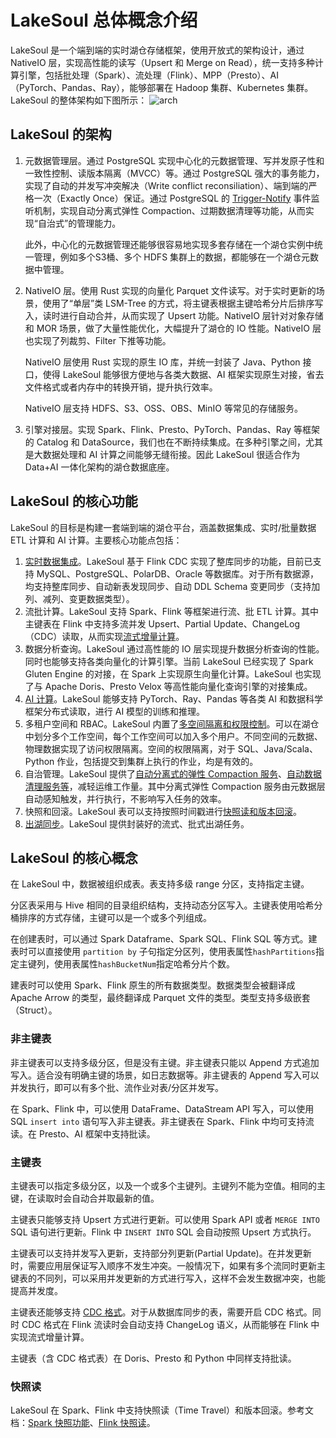 # LakeSoul 总体概念介绍

LakeSoul 是一个端到端的实时湖仓存储框架，使用开放式的架构设计，通过 NativeIO 层，实现高性能的读写（Upsert 和 Merge on Read），统一支持多种计算引擎，包括批处理（Spark）、流处理（Flink）、MPP（Presto）、AI（PyTorch、Pandas、Ray），能够部署在 Hadoop 集群、Kubernetes 集群。LakeSoul 的整体架构如下图所示：
![arch](@site/static/img/lakeSoulModel.png)

## LakeSoul 的架构
1. 元数据管理层。通过 PostgreSQL 实现中心化的元数据管理、写并发原子性和一致性控制、读版本隔离（MVCC）等。通过 PostgreSQL 强大的事务能力，实现了自动的并发写冲突解决（Write conflict reconsiliation）、端到端的严格一次（Exactly Once）保证。通过 PostgreSQL 的 [Trigger-Notify](https://www.postgresql.org/docs/current/sql-notify.html) 事件监听机制，实现自动分离式弹性 Compaction、过期数据清理等功能，从而实现“自治式”的管理能力。
    
    此外，中心化的元数据管理还能够很容易地实现多套存储在一个湖仓实例中统一管理，例如多个S3桶、多个 HDFS 集群上的数据，都能够在一个湖仓元数据中管理。

2. NativeIO 层。使用 Rust 实现的向量化 Parquet 文件读写。对于实时更新的场景，使用了“单层”类 LSM-Tree 的方式，将主键表根据主键哈希分片后排序写入，读时进行自动合并，从而实现了 Upsert 功能。NativeIO 层针对对象存储和 MOR 场景，做了大量性能优化，大幅提升了湖仓的 IO 性能。NativeIO 层也实现了列裁剪、Filter 下推等功能。

   NativeIO 层使用 Rust 实现的原生 IO 库，并统一封装了 Java、Python 接口，使得 LakeSoul 能够很方便地与各类大数据、AI 框架实现原生对接，省去文件格式或者内存中的转换开销，提升执行效率。

   NativeIO 层支持 HDFS、S3、OSS、OBS、MinIO 等常见的存储服务。

3. 引擎对接层。实现 Spark、Flink、Presto、PyTorch、Pandas、Ray 等框架的 Catalog 和 DataSource，我们也在不断持续集成。在多种引擎之间，尤其是大数据处理和 AI 计算之间能够无缝衔接。因此 LakeSoul 很适合作为 Data+AI 一体化架构的湖仓数据底座。

## LakeSoul 的核心功能
LakeSoul 的目标是构建一套端到端的湖仓平台，涵盖数据集成、实时/批量数据 ETL 计算和 AI 计算。主要核心功能点包括：
1. [实时数据集成](../03-Usage%20Docs/05-flink-cdc-sync.md)。LakeSoul 基于 Flink CDC 实现了整库同步的功能，目前已支持 MySQL、PostgreSQL、PolarDB、Oracle 等数据库。对于所有数据源，均支持整库同步、自动新表发现同步、自动 DDL Schema 变更同步（支持加列、减列、变更数据类型）。
2. 流批计算。LakeSoul 支持 Spark、Flink 等框架进行流、批 ETL 计算。其中主键表在 Flink 中支持多流并发 Upsert、Partial Update、ChangeLog （CDC）读取，从而实现[流式增量计算](../03-Usage%20Docs/06-flink-lakesoul-connector.md)。
3. 数据分析查询。LakeSoul 通过高性能的 IO 层实现提升数据分析查询的性能。同时也能够支持各类向量化的计算引擎。当前 LakeSoul 已经实现了 Spark Gluten Engine 的对接，在 Spark 上实现原生向量化计算。LakeSoul 也实现了与 Apache Doris、Presto Velox 等高性能向量化查询引擎的对接集成。
4. [AI 计算](../03-Usage%20Docs/11-machine-learning-support.md)。LakeSoul 能够支持 PyTorch、Ray、Pandas 等各类 AI 和数据科学框架分布式读取，进行 AI 模型的训练和推理。
5. 多租户空间和 RBAC。LakeSoul 内置了[多空间隔离和权限控制](../03-Usage%20Docs/12-workspace-and-rbac.md)。可以在湖仓中划分多个工作空间，每个工作空间可以加入多个用户。不同空间的元数据、物理数据实现了访问权限隔离。空间的权限隔离，对于 SQL、Java/Scala、Python 作业，包括提交到集群上执行的作业，均是有效的。
6. 自治管理。LakeSoul 提供了[自动分离式的弹性 Compaction 服务](../03-Usage%20Docs/08-auto-compaction-task.md)、[自动数据清理服务等](../03-Usage%20Docs/16-new-async-clean-service.md)，减轻运维工作量。其中分离式弹性 Compaction 服务由元数据层自动感知触发，并行执行，不影响写入任务的效率。
7. 快照和回滚。LakeSoul 表可以支持按照时间戳进行[快照读和版本回滚](../02-Tutorials/03-snapshot-manage.md)。
8. [出湖同步](../03-Usage%20Docs/14-export-to-databases.md)。LakeSoul 提供封装好的流式、批式出湖任务。

## LakeSoul 的核心概念
在 LakeSoul 中，数据被组织成表。表支持多级 range 分区，支持指定主键。

分区表采用与 Hive 相同的目录组织结构，支持动态分区写入。主键表使用哈希分桶排序的方式存储，主键可以是一个或多个列组成。

在创建表时，可以通过 Spark Dataframe、Spark SQL、Flink SQL 等方式。建表时可以直接使用 `partition by` 子句指定分区列，使用表属性`hashPartitions`指定主键列，使用表属性`hashBucketNum`指定哈希分片个数。

建表时可以使用 Spark、Flink 原生的所有数据类型。数据类型会被翻译成 Apache Arrow 的类型，最终翻译成 Parquet 文件的类型。类型支持多级嵌套（Struct）。

### 非主键表
非主键表可以支持多级分区，但是没有主键。非主键表只能以 Append 方式追加写入。适合没有明确主键的场景，如日志数据等。非主键表的 Append 写入可以并发执行，即可以有多个批、流作业对表/分区并发写。

在 Spark、Flink 中，可以使用 DataFrame、DataStream API 写入，可以使用 SQL `insert into` 语句写入非主键表。非主键表在 Spark、Flink 中均可支持流读。在 Presto、AI 框架中支持批读。

### 主键表
主键表可以指定多级分区，以及一个或多个主键列。主键列不能为空值。相同的主键，在读取时会自动合并取最新的值。

主键表只能够支持 Upsert 方式进行更新。可以使用 Spark API 或者 `MERGE INTO` SQL 语句进行更新。Flink 中 `INSERT INTO` SQL 会自动按照 Upsert 方式执行。

主键表可以支持并发写入更新，支持部分列更新(Partial Update)。在并发更新时，需要应用层保证写入顺序不发生冲突。一般情况下，如果有多个流同时更新主键表的不同列，可以采用并发更新的方式进行写入，这样不会发生数据冲突，也能提高并发度。

主键表还能够支持 [CDC 格式](../03-Usage%20Docs/04-cdc-ingestion-table.mdx)。对于从数据库同步的表，需要开启 CDC 格式。同时 CDC 格式在 Flink 流读时会自动支持 ChangeLog 语义，从而能够在 Flink 中实现流式增量计算。

主键表（含 CDC 格式表）在 Doris、Presto 和 Python 中同样支持批读。

### 快照读
LakeSoul 在 Spark、Flink 中支持快照读（Time Travel）和版本回滚。参考文档：[Spark 快照功能](../02-Tutorials/03-snapshot-manage.md)、[Flink 快照读](../03-Usage%20Docs/06-flink-lakesoul-connector.md#42-%E5%BF%AB%E7%85%A7%E6%89%B9%E9%87%8F%E8%AF%BB)。